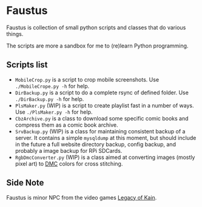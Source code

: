 # Faustus
Faustus is collection of small python scripts and classes that do various
things.

The scripts are more a sandbox for me to (re)learn Python programming.

## Scripts list
- `MobileCrop.py` is a script to crop mobile screenshots.
  Use `./MobileCrope.py -h` for help.
- `DirBackup.py` is a script to do a complete rsync of defined folder.
  Use `./DirBackup.py -h` for help.
- `PlsMaker.py` (WIP) is a script to create playlist fast in a number of ways.
  Use `./PlsMaker.py -h` for help.
- `CbzArchive.py` is a class to download some specific comic books and
compress them as a comic book archive.
- `SrvBackup.py` (WIP) is a class for maintaining consistent backup of a server.
It contains a simple `mysqldump` at this moment, but should include in the
future a full website directory backup, config backup, and probably a image
backup for RPi SDCards. 
- `RgbDmcConverter.py` (WIP) is a class aimed at converting images (mostly pixel
art) to [DMC](http://www.dmc.fr) colors for cross stitching.

## Side Note
Faustus is minor NPC from the video games
[Legacy of Kain](https://en.wikipedia.org/wiki/Legacy_of_Kain).
